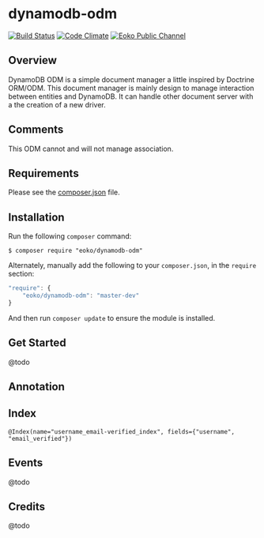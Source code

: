 dynamodb-odm
============

[![Build Status](https://travis-ci.org/eoko/odm-metadata-annotation.svg?branch=master)](https://travis-ci.org/eoko/odm-metadata-annotation)
[![Code Climate](https://codeclimate.com/github/eoko/dynamodb-odm/badges/gpa.svg)](https://codeclimate.com/github/eoko/dynamodb-odm)
[![Eoko Public Channel](http://slackin.eoko.fr/badge.svg)](http://slackin.eoko.fr/)

Overview
--------

DynamoDB ODM is a simple document manager a little inspired by Doctrine ORM/ODM. This document manager is mainly design
to manage interaction between entities and DynamoDB. It can handle other document server with a the creation of a new driver.

Comments
--------

This ODM cannot and will not manage association.

Requirements
------------
  
Please see the [composer.json](composer.json) file.

Installation
------------

Run the following `composer` command:

```console
$ composer require "eoko/dynamodb-odm"
```

Alternately, manually add the following to your `composer.json`, in the `require` section:

```javascript
"require": {
    "eoko/dynamodb-odm": "master-dev"
}
```

And then run `composer update` to ensure the module is installed.

Get Started
-----------

@todo

Annotation
----------

## Index

    @Index(name="username_email-verified_index", fields={"username", "email_verified"})

Events
------

@todo


Credits
-------

@todo
